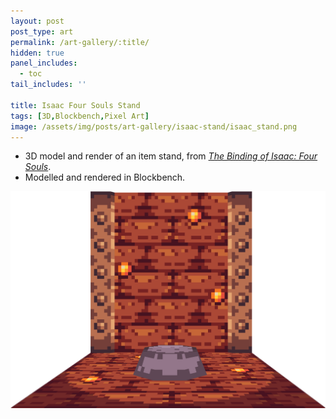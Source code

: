 ```yaml
---
layout: post
post_type: art
permalink: /art-gallery/:title/
hidden: true
panel_includes:
  - toc
tail_includes: ''

title: Isaac Four Souls Stand
tags: [3D,Blockbench,Pixel Art]
image: /assets/img/posts/art-gallery/isaac-stand/isaac_stand.png
---
```


* 3D model and render of an item stand, from [*The Binding of Isaac: Four Souls*](https://foursouls.com/). <br>
* Modelled and rendered in Blockbench.

![](/assets/img/posts/art-gallery/isaac-stand/isaac_stand.png)
